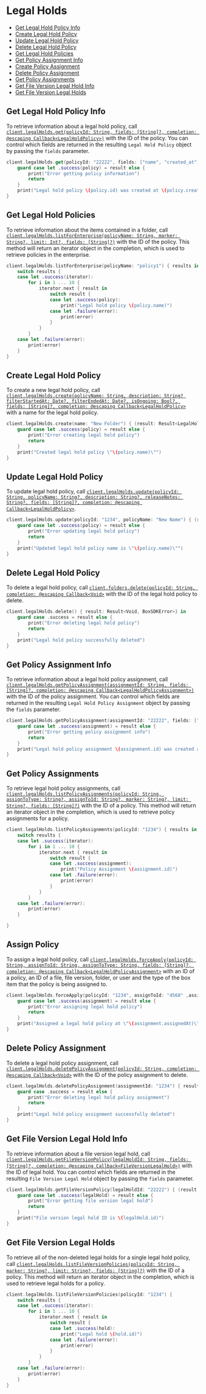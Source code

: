 Legal Holds
=======

<!-- START doctoc generated TOC please keep comment here to allow auto update -->
<!-- DON'T EDIT THIS SECTION, INSTEAD RE-RUN doctoc TO UPDATE -->

- [Get Legal Hold Policy Info](#get-legal-hold-policy-info)
- [Create Legal Hold Policy](#create-legal-hold-policy)
- [Update Legal Hold Policy](#update-legal-hold-policy)
- [Delete Legal Hold Policy](#delete-legal-hold-policy)
- [Get Legal Hold Policies](#get-legal-hold-policies)
- [Get Policy Assignment Info](#get-policy-assignment-info)
- [Create Policy Assignment](#create-policy-assignment)
- [Delete Policy Assignment](#delete-policy-assignment)
- [Get Policy Assignments](#get-policy-assignments)
- [Get File Version Legal Hold Info](#get-file-version-legal-hold-info)
- [Get File Version Legal Holds](#get-file-version-legal-holds)

<!-- END doctoc generated TOC please keep comment here to allow auto update -->

Get Legal Hold Policy Info
---------------

To retrieve information about a legal hold policy, call
[`client.legalHolds.get(policyId: String, fields: [String]?, completion: @escaping Callback<LegalHoldPolicy>)`][get-legal-hold-policy-info]
with the ID of the policy.  You can control which fields are returned in the resulting `Legal Hold Policy` object by passing the
`fields` parameter.

<!-- sample get_legal_hold_policies_id -->
```swift
client.legalHolds.get(policyId: "22222", fields: ["name", "created_at"]) { (result: Result<LegalHoldPolicy, BoxSDKError>) in
    guard case let .success(policy) = result else {
        print("Error getting policy information")
        return
    }
    print("Legal hold policy \(policy.id) was created at \(policy.createdAt)")
}
```

[get-legal-hold-policy-info]: https://opensource.box.com/box-ios-sdk/Classes/LegalHoldsModule.html#/s:6BoxSDK16LegalHoldsModuleC3get8policyId6fields10completionySS_SaySSGSgys6ResultOyAA0C10HoldPolicyCAA0A8SDKErrorCGctF

Get Legal Hold Policies
----------------

To retrieve information about the items contained in a folder, call
[`client.legalHolds.listForEnterprise(policyName: String, marker: String?, limit: Int?, fields: [String]?)`][get-legal-hold-policies]
with the ID of the policy.  This method will return an iterator object in the completion, which is used to retrieve policies in the enterprise.

<!-- sample get_legal_hold_policies -->
```swift
client.legalHolds.listForEnterprise(policyName: "policy1") { results in
    switch results {
    case let .success(iterator):
        for i in 1 ... 10 {
            iterator.next { result in
                switch result {
                case let .success(policy):
                    print("Legal hold policy \(policy.name)")
                case let .failure(error):
                    print(error)
                }
            }
        }
    case let .failure(error):
        print(error)
    }
}
```

[get-legal-hold-policies]: https://opensource.box.com/box-ios-sdk/Classes/LegalHoldsModule.html#/s:6BoxSDK16LegalHoldsModuleC17listForEnterprise10policyName6marker5limit6fields10completionySSSg_AJSiSgSaySSGSgys6ResultOyAA14PagingIteratorCyAA0C10HoldPolicyCGAA0A8SDKErrorCGctF

Create Legal Hold Policy
-------------

To create a new legal hold policy, call
[`client.legalHolds.create(policyName: String, description: String? filterStartedAt: Date?, filterEndedAt: Date?, isOngoing: Bool?, fields: [String]?, completion: @escaping Callback<LegalHoldPolicy>`][create-legal-hold-policy]
with a name for the legal hold policy.

<!-- sample post_legal_hold_policies -->
```swift
client.legalHolds.create(name: "New Folder") { (result: Result<LegalHoldPolicy, BoxSDKError>) in
    guard case let .success(policy) = result else {
        print("Error creating legal hold policy")
        return
    }
    print("Created legal hold policy \"\(policy.name)\"")
}
```

[create-legal-hold-policy]: https://opensource.box.com/box-ios-sdk/Classes/LegalHoldsModule.html#/s:6BoxSDK16LegalHoldsModuleC6create10policyName11description15filterStartedAt0j5EndedL09isOngoing6fields10completionySS_SSSg10Foundation4DateVSgAPSbSgSaySSGSgys6ResultOyAA0C10HoldPolicyCAA0A8SDKErrorCGctF

Update Legal Hold Policy
-------------

To update legal hold policy, call
[`client.legalHolds.update(policyId: String, policyName: String?, description: String?, releaseNotes: String?, fields: [String]?, completion: @escaping Callback<LegalHoldPolicy>`][update-legal-hold-policy].

<!-- sample put_legal_hold_policies_id -->
```swift
client.legalHolds.update(policyId: "1234", policyName: "New Name") { (result: Result<LegalHoldPolicy, BoxSDKError>) in
    guard case let .success(policy) = result else {
        print("Error updating legal hold policy")
        return
    }
    print("Updated legal hold policy name is \"\(policy.name)\"")
}
```

[update-legal-hold-policy]: https://opensource.box.com/box-ios-sdk/Classes/LegalHoldsModule.html#/s:6BoxSDK16LegalHoldsModuleC6update8policyId0G4Name11description12releaseNotes6fields10completionySS_SSSgA2KSaySSGSgys6ResultOyAA0C10HoldPolicyCAA0A8SDKErrorCGctF

Delete Legal Hold Policy
-------------

To delete a legal hold policy, call
[`client.folders.delete(policyId: String, completion: @escaping Callback<Void>`][delete-legal-hold-policy]
with the ID of the legal hold policy to delete.

<!-- sample delete_legal_hold_policies_id -->
```swift
client.legalHolds.delete() { result: Result<Void, BoxSDKError>} in
    guard case .success = result else {
        print("Error deleting legal hold policy")
        return
    }
    print("Legal hold policy successfully deleted")
}
```

[delete-legal-hold-policy]: https://opensource.box.com/box-ios-sdk/Classes/LegalHoldsModule.html#/s:6BoxSDK16LegalHoldsModuleC6delete8policyId10completionySS_ys6ResultOyytAA0A8SDKErrorCGctF

Get Policy Assignment Info
---------------

To retrieve information about a legal hold policy assignment, call
[`client.legalHolds.getPolicyAssignment(assignmentId: String, fields: [String]?, completion: @escaping Callback<LegalHoldPolicyAssignment>)`][get-policy-assignment-info]
with the ID of the policy assignment.  You can control which fields are returned in the resulting `Legal Hold Policy Assignment` object by passing the
`fields` parameter.

<!-- sample get_legal_hold_policy_assignments_id -->
```swift
client.legalHolds.getPolicyAssignment(assignmentId: "22222", fields: ["assigned_at"]) { (result: Result<LegalHoldPolicyAssignment, BoxSDKError>) in
    guard case let .success(assignment) = result else {
        print("Error getting policy assignment info")
        return
    }
    print("Legal hold policy assignment \(assignmnent.id) was created at \(assignment.assignedAt)")
}
```

[get-policy-assignment-info]: https://opensource.box.com/box-ios-sdk/Classes/LegalHoldsModule.html#/s:6BoxSDK16LegalHoldsModuleC19getPolicyAssignment12assignmentId6fields10completionySS_SaySSGSgys6ResultOyAA0c4HoldgH0CAA0A8SDKErrorCGctF

Get Policy Assignments
----------------

To retrieve legal hold policy assignments, call
[`client.legalHolds.listPolicyAssignments(policyId: String, assignToType: String?, assignToId: String?, marker: String?, limit: String?, fields: [String]?)`][get-policy-assignments]
with the ID of a policy.  This method will return an iterator object in the completion, which is used to retrieve policy assignments for a policy.

<!-- sample get_legal_hold_policy_assignments -->
```swift
client.legalHolds.listPolicyAssignments(policyId: "1234") { results in
    switch results {
    case let .success(iterator):
        for i in 1 ... 10 {
            iterator.next { result in
                switch result {
                case let .success(assignment):
                    print("Policy Assignment \(assignment.id)")
                case let .failure(error):
                    print(error)
                }
            }
        }
    case let .failure(error):
        print(error)
    }

}
```

[get-policy-assignments]: https://opensource.box.com/box-ios-sdk/Classes/LegalHoldsModule.html#/s:6BoxSDK16LegalHoldsModuleC21listPolicyAssignments8policyId12assignToType0klJ06marker5limit6fields10completionySS_SSSgA2LSiSgSaySSGSgys6ResultOyAA14PagingIteratorCyAA0c4HoldG10AssignmentCGAA0A8SDKErrorCGctF

Assign Policy
-------------

To assign a legal hold policy, call
[`client.legalHolds.forceApply(policyId: String, assignToId: String, assignToType: String, fields: [String]?, completion: @escaping Callback<LegalHoldPolicyAssignment>`][assign-policy]
with an ID of a policy, an ID of a file, file version, folder, or user and the type of the box item that the policy is being assigned to.

<!-- sample post_legal_hold_policy_assignments -->
```swift
client.legalHolds.forceApply(policyId: "1234", assignToId: "4568" ,assignToType: "file") { (result: Result<LegalHoldPolicyAssignment, BoxSDKError>) in
    guard case let .success(assignment) = result else {
        print("Error assigning legal hold policy")
        return
    }
    print("Assigned a legal hold policy at \"\(assignment.assignedAt)\"")
}
```

[assign-policy]: https://opensource.box.com/box-ios-sdk/Classes/LegalHoldsModule.html#/s:6BoxSDK16LegalHoldsModuleC12assignPolicy8policyId0f2ToI00fJ4Type6fields10completionySS_S2SSaySSGSgys6ResultOyAA0c4HoldG10AssignmentCAA0A8SDKErrorCGctF

Delete Policy Assignment
-------------

To delete a legal hold policy assignment, call
[`client.legalHolds.deletePolicyAssignment(policyId: String, completion: @escaping Callback<Void>`][delete-policy-assignment]
with the ID of the policy assignment to delete.

<!-- sample delete_legal_hold_policy_assignments_id -->
```swift
client.legalHolds.deletePolicyAssignment(assignmentId: "1234") { result: Result<Void, BoxSDKError>} in
    guard case .success = result else {
        print("Error deleting legal hold policy assignment")
        return
    }
    print("Legal hold policy assignment successfully deleted")
}
```

[delete-policy-assignment]: https://opensource.box.com/box-ios-sdk/Classes/LegalHoldsModule.html#/s:6BoxSDK16LegalHoldsModuleC22deletePolicyAssignment12assignmentId10completionySS_ys6ResultOyytAA0A8SDKErrorCGctF

Get File Version Legal Hold Info
---------------

To retrieve information about a file version legal hold, call
[`client.legalHolds.getFileVersionPolicy(legalHoldId: String, fields: [String]?, completion: @escaping Callback<FileVersionLegalHold>)`][get-file-version-legal-hold-info]
with the ID of legal hold.  You can control which fields are returned in the resulting `File Version Legal Hold` object by passing the
`fields` parameter.

<!-- sample get_file_version_legal_holds_id -->
```swift
client.legalHolds.getFileVersionPolicy(legalHoldId: "22222") { (result: Result<FileVersionLegalHold, BoxSDKError>) in
    guard case let .success(legalHold) = result else {
        print("Error getting file version legal hold")
        return
    }
    print("File version legal hold ID is \(legalHold.id)")
}
```

[get-file-version-legal-hold-info]: https://opensource.box.com/box-ios-sdk/Classes/LegalHoldsModule.html#/s:6BoxSDK16LegalHoldsModuleC20getFileVersionPolicy11legalHoldId6fields10completionySS_SaySSGSgys6ResultOyAA0ghcK0CAA0A8SDKErrorCGctF

Get File Version Legal Holds
----------------

To retrieve all of the non-deleted legal holds for a single legal hold policy, call
[`client.legalHolds.listFileVersionPolicies(policyId: String, marker: String?, limit: String?, fields: [String]?)`][get-file-version-legal-holds]
with the ID of a policy.  This method will return an iterator object in the completion, which is used to retrieve legal holds for a policy.

<!-- sample get_file_version_legal_holds -->
```swift
client.legalHolds.listFileVersionPolicies(policyId: "1234") {
    switch results {
    case let .success(iterator):
        for i in 1 ... 10 {
            iterator.next { result in
                switch result {
                case let .success(hold):
                    print("Legal hold \(hold.id)")
                case let .failure(error):
                    print(error)
                }
            }
        }
    case let .failure(error):
        print(error)
    }
}
```

[get-file-version-legal-holds]: https://opensource.box.com/box-ios-sdk/Classes/LegalHoldsModule.html#/s:6BoxSDK16LegalHoldsModuleC23listFileVersionPolicies8policyId6marker5limit6fields10completionySS_SSSgSiSgSaySSGSgys6ResultOyAA14PagingIteratorCyAA0ghC4HoldCGAA0A8SDKErrorCGctF